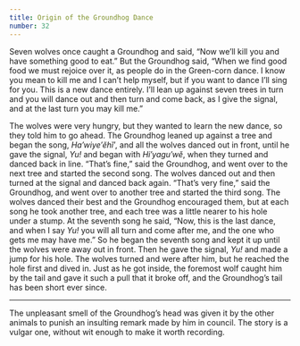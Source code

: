 ```yaml
---
title: Origin of the Groundhog Dance
number: 32
---
```

Seven wolves once caught a Groundhog and said, “Now we’ll kill you and have something good to eat.” But the Groundhog said, “When we find good food we must rejoice over it, as people do in the Green-corn dance. I know you mean to kill me and I can’t help myself, but if you want to dance I’ll sing for you. This is a new dance entirely. I’ll lean up against seven trees in turn and you will dance out and then turn and come back, as I give the signal, and at the last turn you may kill me.”

The wolves were very hungry, but they wanted to learn the new dance, so they told him to go ahead. The Groundhog leaned up against a tree and began the song, _Ha′wiye′ĕhĭ′_, and all the wolves danced out in front, until he gave the signal, _Yu!_ and began with _Hi′yagu′wĕ_, when they turned and danced back in line. “That’s fine,” said the Groundhog, and went over to the next tree and started the second song. The wolves danced out and then turned at the signal and danced back again. “That’s very fine,” said the Groundhog, and went over to another tree and started the third song. The wolves danced their best and the Groundhog encouraged them, but at each song he took another tree, and each tree was a little nearer to his hole under a stump. At the seventh song he said, “Now, this is the last dance, and when I say _Yu!_ you will all turn and come after me, and the one who gets me may have me.” So he began the seventh song and kept it up until the wolves were away out in front. Then he gave the signal, _Yu!_ and made a jump for his hole. The wolves turned and were after him, but he reached the hole first and dived in. Just as he got inside, the foremost wolf caught him by the tail and gave it such a pull that it broke off, and the Groundhog’s tail has been short ever since.

***

The unpleasant smell of the Groundhog’s head was given it by the other animals to punish an insulting remark made by him in council. The story is a vulgar one, without wit enough to make it worth recording.
